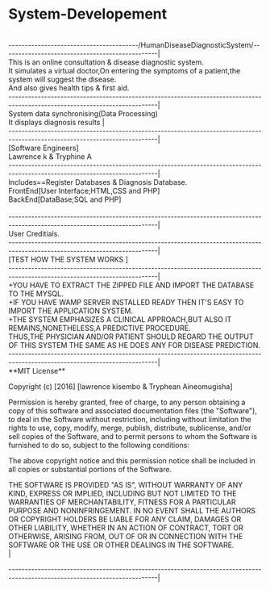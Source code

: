 # System-Developement
</br>
----------------------------------------/HumanDiseaseDiagnosticSystem/------------------------------------------------|
</br>
This is an online consultation & disease diagnostic system.</br>
It simulates a virtual doctor,On entering the symptoms of a patient,the system will suggest the disease.</br>
And also gives health tips & first aid.
</br>
----------------------------------------------------------------------------------------------------------------------------|</br>
System data synchronising(Data Processing)</br>
It displays diagnosis results                                                                                               |
</br>
----------------------------------------------------------------------------------------------------------------------------|</br>
[Software Engineers]</br>
Lawrence k & Tryphine A</br>
----------------------------------------------------------------------------------------------------------------------------|
</br>
Includes==Register Databases & Diagnosis Database.</br>
FrontEnd[User Interface;HTML,CSS and PHP]</br>
BackEnd[DataBase;SQL and PHP]</br></br>
----------------------------------------------------------------------------------------------------------------------------|
</br>
User Creditials.
</br>
----------------------------------------------------------------------------------------------------------------------------|</br>
[TEST HOW THE SYSTEM WORKS ]</br>   
----------------------------------------------------------------------------------------------------------------------------|</br>
+YOU HAVE TO EXTRACT THE ZIPPED FILE AND IMPORT  THE DATABASE TO THE MYSQL.</br>
+IF YOU HAVE WAMP SERVER INSTALLED READY THEN IT'S EASY TO IMPORT THE APPLICATION SYSTEM.</br>
+THE SYSTEM EMPHASIZES A CLINICAL APPROACH,BUT ALSO IT REMAINS,NONETHELESS,A PREDICTIVE PROCEDURE.</br>
THUS,THE PHYSICIAN AND/OR PATIENT SHOULD REGARD THE OUTPUT OF THIS SYSTEM THE SAME AS HE DOES ANY FOR DISEASE PREDICTION.</br>
----------------------------------------------------------------------------------------------------------------------------|
</br>
**MIT License**</br>

Copyright (c) [2016] [lawrence kisembo & Tryphean Aineomugisha]</br>

Permission is hereby granted, free of charge, to any person obtaining a copy
of this software and associated documentation files (the "Software"), to deal
in the Software without restriction, including without limitation the rights
to use, copy, modify, merge, publish, distribute, sublicense, and/or sell
copies of the Software, and to permit persons to whom the Software is
furnished to do so, subject to the following conditions:</br>

The above copyright notice and this permission notice shall be included in all
copies or substantial portions of the Software.</br>

THE SOFTWARE IS PROVIDED "AS IS", WITHOUT WARRANTY OF ANY KIND, EXPRESS OR
IMPLIED, INCLUDING BUT NOT LIMITED TO THE WARRANTIES OF MERCHANTABILITY,
FITNESS FOR A PARTICULAR PURPOSE AND NONINFRINGEMENT. IN NO EVENT SHALL THE
AUTHORS OR COPYRIGHT HOLDERS BE LIABLE FOR ANY CLAIM, DAMAGES OR OTHER
LIABILITY, WHETHER IN AN ACTION OF CONTRACT, TORT OR OTHERWISE, ARISING FROM,
OUT OF OR IN CONNECTION WITH THE SOFTWARE OR THE USE OR OTHER DEALINGS IN THE
SOFTWARE.   </br>                         |

----------------------------------------------------------------------------------------------------------------------------|
